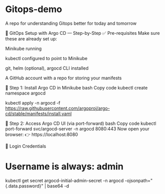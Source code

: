# Gitops-demo
A repo for understanding Gitops better for today and tomorrow 

🚀 GitOps Setup with Argo CD — Step-by-Step
✅ Pre-requisites
Make sure these are already set up:

Minikube running

kubectl configured to point to Minikube

git, helm (optional), argocd CLI installed

A GitHub account with a repo for storing your manifests

🧱 Step 1: Install Argo CD in Minikube
bash
Copy code
kubectl create namespace argocd

kubectl apply -n argocd -f https://raw.githubusercontent.com/argoproj/argo-cd/stable/manifests/install.yaml

🔐 Step 2: Access Argo CD UI (via port-forward)
bash
Copy code
kubectl port-forward svc/argocd-server -n argocd 8080:443
Now open your browser:
👉 https://localhost:8080


🔑 Login Credentials
# Username is always: admin
kubectl get secret argocd-initial-admin-secret -n argocd -ojsonpath="{.data.password}" | base64 -d



